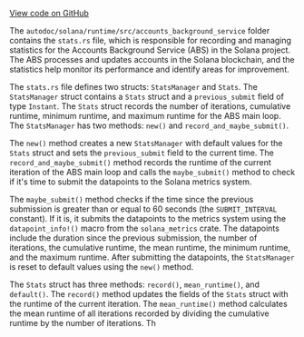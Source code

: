 [View code on GitHub](https://github.com/solana-labs/solana/tree/master/na/runtime/src/accounts_background_service)

The `autodoc/solana/runtime/src/accounts_background_service` folder contains the `stats.rs` file, which is responsible for recording and managing statistics for the Accounts Background Service (ABS) in the Solana project. The ABS processes and updates accounts in the Solana blockchain, and the statistics help monitor its performance and identify areas for improvement.

The `stats.rs` file defines two structs: `StatsManager` and `Stats`. The `StatsManager` struct contains a `Stats` struct and a `previous_submit` field of type `Instant`. The `Stats` struct records the number of iterations, cumulative runtime, minimum runtime, and maximum runtime for the ABS main loop. The `StatsManager` has two methods: `new()` and `record_and_maybe_submit()`.

The `new()` method creates a new `StatsManager` with default values for the `Stats` struct and sets the `previous_submit` field to the current time. The `record_and_maybe_submit()` method records the runtime of the current iteration of the ABS main loop and calls the `maybe_submit()` method to check if it's time to submit the datapoints to the Solana metrics system.

The `maybe_submit()` method checks if the time since the previous submission is greater than or equal to 60 seconds (the `SUBMIT_INTERVAL` constant). If it is, it submits the datapoints to the metrics system using the `datapoint_info!()` macro from the `solana_metrics` crate. The datapoints include the duration since the previous submission, the number of iterations, the cumulative runtime, the mean runtime, the minimum runtime, and the maximum runtime. After submitting the datapoints, the `StatsManager` is reset to default values using the `new()` method.

The `Stats` struct has three methods: `record()`, `mean_runtime()`, and `default()`. The `record()` method updates the fields of the `Stats` struct with the runtime of the current iteration. The `mean_runtime()` method calculates the mean runtime of all iterations recorded by dividing the cumulative runtime by the number of iterations. Th